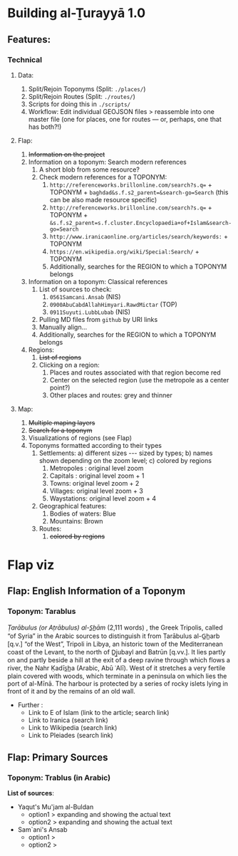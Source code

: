 # Building al-Ṯurayyā 1.0

## Features:

### Technical

1. Data:
	1. Split/Rejoin Toponyms (Split: `./places/`)
	2. Split/Rejoin Routes (Split: `./routes/`)
	3. Scripts for doing this in `./scripts/`
	4. Workflow: Edit individual GEOJSON files > reassemble into one master file (one for places, one for routes — or, perhaps, one that has both?!)

1. Flap:
	1. ~~Information on the project~~
	2. Information on a toponym: Search modern references
		1. A short blob from some resource?
		2. Check modern references for a TOPONYM:
			1. `http://referenceworks.brillonline.com/search?s.q=` + TOPONYM + `baghdad&s.f.s2_parent=&search-go=Search` (this can be also made resource specific)
			2. `http://referenceworks.brillonline.com/search?s.q=` + TOPONYM + `&s.f.s2_parent=s.f.cluster.Encyclopaedia+of+Islam&search-go=Search`
			3. `http://www.iranicaonline.org/articles/search/keywords:` + TOPONYM
			4. `https://en.wikipedia.org/wiki/Special:Search/` + TOPONYM
			5. Additionally, searches for the REGION to which a TOPONYM belongs
	3. Information on a toponym: Classical references
		1. List of sources to check:
			1. `0561Samcani.Ansab` (NIS)
			2. `0900AbuCabdAllahHimyari.RawdMictar` (TOP)
			2. `0911Suyuti.LubbLubab` (NIS)
		1. Pulling MD files from `github` by URI links
		2. Manually align...
		3. Additionally, searches for the REGION to which a TOPONYM belongs
	4. Regions:
		1. ~~List of regions~~
		2. Clicking on a region:
			1. Places and routes associated with that region become red
			2. Center on the selected region (use the metropole as a center point?)
			2. Other places and routes: grey and thinner
2. Map:
	1. ~~Multiple maping layers~~
	2. ~~Search for a toponym~~
	3. Visualizations of regions (see Flap)
	2. Toponyms formatted according to their types
		1. Settlements: a) different sizes --- sized by types; b) names shown depending on the zoom level; c) colored by regions
			1. Metropoles : original level zoom
			2. Capitals : original level zoom + 1
			3. Towns: original level zoom + 2
			4. Villages: original level zoom + 3
			5. Waystations: original level zoom + 4
		2. Geographical features:
			1. Bodies of waters: Blue 
			2. Mountains: Brown
		3. Routes:
			1. ~~colored by regions~~


# Flap viz

## Flap: English Information of a Toponym

### Toponym: Tarablus

*Ṭarābulus (or Aṭrābulus) al-S̲h̲ām*
(2,111 words)
, the Greek Tripolis, called “of Syria” in the Arabic sources to distinguish it from Ṭarābulus al-G̲h̲arb [q.v.] “of the West”, Tripoli in Libya, an historic town of the Mediterranean coast of the Levant, to the north of D̲j̲ubayl and Batrūn [q.vv.]. It lies partly on and partly beside a hill at the exit of a deep ravine through which flows a river, the Nahr Ḳadīs̲h̲a (Arabic, Abū ʿAlī). West of it stretches a very fertile plain covered with woods, which terminate in a peninsula on which lies the port of al-Mīnā. The harbour is protected by a series of rocky islets lying in front of it and by the remains of an old wall.

* Further :
	* Link to E of Islam (link to the article; search link)
	* Link to Iranica (search link)
	* Link to Wikipedia (search link)
	* Link to Pleiades (search link)


## Flap: Primary Sources

### Toponym: Trablus (in Arabic)

**List of sources**:
* Yaqut's Mu'jam al-Buldan
	* option1 > expanding and showing the actual text
	* option2 > expanding and showing the actual text
* Sam`ani's Ansab
	* option1 >
	* option2 >